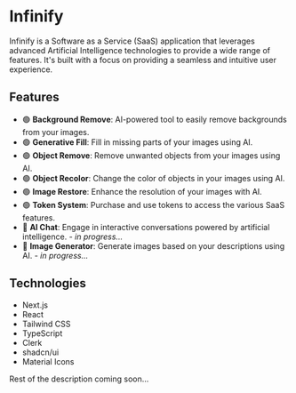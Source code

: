 # Infinify

Infinify is a Software as a Service (SaaS) application that leverages advanced Artificial Intelligence technologies to provide a wide range of features. It's built with a focus on providing a seamless and intuitive user experience.

## Features

- 🟢 **Background Remove**: AI-powered tool to easily remove backgrounds from your images.
- 🟢 **Generative Fill**: Fill in missing parts of your images using AI.
- 🟢 **Object Remove**: Remove unwanted objects from your images using AI.
- 🟢 **Object Recolor**: Change the color of objects in your images using AI.
- 🟢 **Image Restore**: Enhance the resolution of your images with AI.
- 🟢 **Token System**: Purchase and use tokens to access the various SaaS features.
- 🔴 **AI Chat**: Engage in interactive conversations powered by artificial intelligence. - _in progress..._
- 🔴 **Image Generator**: Generate images based on your descriptions using AI. - _in progress..._

## Technologies

- Next.js
- React
- Tailwind CSS
- TypeScript
- Clerk
- shadcn/ui
- Material Icons


Rest of the description coming soon...